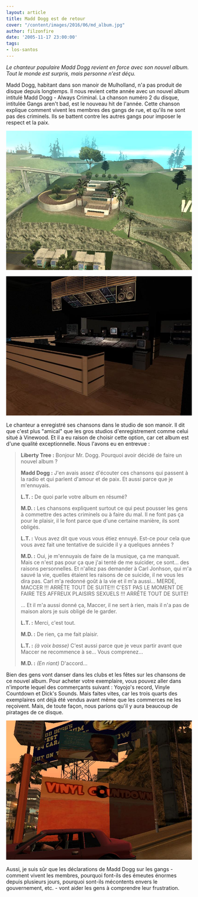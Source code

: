 ```yaml
---
layout: article
title: Madd Dogg est de retour
cover: "/content/images/2016/06/md_album.jpg"
author: filzonfire
date: '2005-11-17 23:00:00'
tags:
- los-santos
---
```


_Le chanteur populaire Madd Dogg revient en force avec son nouvel album. Tout le monde est surpris, mais personne n'est déçu._

Madd Dogg, habitant dans son manoir de Mulholland, n'a pas produit de disque depuis longtemps. Il nous revient cette année avec un nouvel album intitulé Madd Dogg - Always Criminal. La chanson numéro 2 du disque, intitulée Gangs aren't bad, est le nouveau hit de l'année. Cette chanson explique comment vivent les membres des gangs de rue, et qu'ils ne sont pas des criminels. Ils se battent contre les autres gangs pour imposer le respect et la paix.

![](  /content/images/2005/01/md_manoir.jpg)

![](  /content/images/2005/01/md_studio.jpg)

Le chanteur a enregistré ses chansons dans le studio de son manoir. Il dit que c'est plus "amical" que les gros studios d'enregistrement comme celui situé à Vinewood. Et il a eu raison de choisir cette option, car cet album est d'une qualité exceptionnelle. Nous l'avons eu en entrevue :

> **Liberty Tree :** Bonjour Mr. Dogg. Pourquoi avoir décidé de faire un nouvel album ?
> 
> **Madd Dogg :** J'en avais assez d'écouter ces chansons qui passent à la radio et qui parlent d'amour et de paix. Et aussi parce que je m'ennuyais.
> 
> **L.T. :** De quoi parle votre album en résumé?
> 
> **M.D. :** Les chansons expliquent surtout ce qui peut pousser les gens à commettre des actes criminels ou à faire du mal. Il ne font pas ça pour le plaisir, il le font parce que d'une certaine manière, ils sont obligés.
> 
> **L.T. :** Vous avez dit que vous vous étiez ennuyé. Est-ce pour cela que vous avez fait une tentative de suicide il y a quelques années ?
> 
> **M.D. :** Oui, je m'ennuyais de faire de la musique, ça me manquait. Mais ce n'est pas pour ça que j'ai tenté de me suicider, ce sont... des raisons personnelles. Et n'allez pas demander à Carl Jonhson, qui m'a sauvé la vie, quelles étaient les raisons de ce suicide, il ne vous les dira pas. Carl m'a redonné goût à la vie et il m'a aussi... MERDE, MACCER !!! ARRÊTE TOUT DE SUITE!!! C'EST PAS LE MOMENT DE FAIRE TES AFFREUX PLAISIRS SEXUELS !!! ARRÊTE TOUT DE SUITE!
> 
> ... Et il m'a aussi donné ça, Maccer, il ne sert à rien, mais il n'a pas de maison alors je suis obligé de le garder.
> 
> **L.T. :** Merci, c'est tout.
> 
> **M.D. :** De rien, ça me fait plaisir.
> 
> **L.T. :** _(à voix basse)_ C'est aussi parce que je veux partir avant que Maccer ne recommence à se... Vous comprenez...
> 
> **M.D. :** _(En riant)_ D'accord...

Bien des gens vont danser dans les clubs et les fêtes sur les chansons de ce nouvel album. Pour acheter votre exemplaire, vous pouvez aller dans n'importe lequel des commerçants suivant : Yoyojo's record, Vinyle Countdown et Dick's Sounds. Mais faites vites, car les trois quarts des exemplaires ont déjà été vendus avant même que les commerces ne les reçoivent. Mais, de toute façon, nous parions qu'il y aura beaucoup de piratages de ce disque.

![](  /content/images/2005/01/vinyle_countdown.jpg)

Aussi, je suis sûr que les déclarations de Madd Dogg sur les gangs -comment vivent les membres, pourquoi font-ils des émeutes énormes depuis plusieurs jours, pourquoi sont-ils mécontents envers le gouvernement, etc. - vont aider les gens à comprendre leur frustration.

<!--kg-card-end: markdown-->
